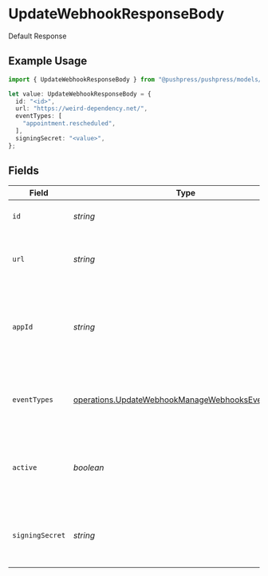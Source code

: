 # UpdateWebhookResponseBody

Default Response

## Example Usage

```typescript
import { UpdateWebhookResponseBody } from "@pushpress/pushpress/models/operations";

let value: UpdateWebhookResponseBody = {
  id: "<id>",
  url: "https://weird-dependency.net/",
  eventTypes: [
    "appointment.rescheduled",
  ],
  signingSecret: "<value>",
};
```

## Fields

| Field                                                                                                                  | Type                                                                                                                   | Required                                                                                                               | Description                                                                                                            |
| ---------------------------------------------------------------------------------------------------------------------- | ---------------------------------------------------------------------------------------------------------------------- | ---------------------------------------------------------------------------------------------------------------------- | ---------------------------------------------------------------------------------------------------------------------- |
| `id`                                                                                                                   | *string*                                                                                                               | :heavy_check_mark:                                                                                                     | A unique identifier for the webhook                                                                                    |
| `url`                                                                                                                  | *string*                                                                                                               | :heavy_check_mark:                                                                                                     | The endpoint URL that will receive the webhook payloads                                                                |
| `appId`                                                                                                                | *string*                                                                                                               | :heavy_minus_sign:                                                                                                     | The app ID with which application lifecyle event types (e.g. app.installed) are associated                             |
| `eventTypes`                                                                                                           | [operations.UpdateWebhookManageWebhooksEventTypes](../../models/operations/updatewebhookmanagewebhookseventtypes.md)[] | :heavy_check_mark:                                                                                                     | A list of event types that the webhook is subscribed to                                                                |
| `active`                                                                                                               | *boolean*                                                                                                              | :heavy_minus_sign:                                                                                                     | Indicates whether the webhook is currently active and receiving events                                                 |
| `signingSecret`                                                                                                        | *string*                                                                                                               | :heavy_check_mark:                                                                                                     | A secret key used to sign the webhook payloads for security purposes                                                   |